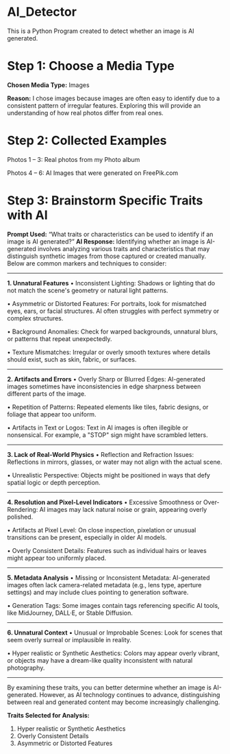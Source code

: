 # AI_Detector
This is a Python Program created to detect whether an image is AI generated. 

# Step 1: Choose a Media Type
**Chosen Media Type:** Images

**Reason:** I chose images because images are often easy to identify due to a consistent pattern of irregular features. Exploring this will provide an understanding of how real photos differ from real ones. 

# Step 2: Collected Examples
Photos 1 – 3: Real photos from my Photo album

Photos 4 – 6: AI Images that were generated on FreePik.com

# Step 3: Brainstorm Specific Traits with AI
**Prompt Used:**
“What traits or characteristics can be used to identify if an image is AI generated?”
**AI Response:**
Identifying whether an image is AI-generated involves analyzing various traits and characteristics that may distinguish synthetic images from those captured or created manually. Below are common markers and techniques to consider:
________________________________________
**1. Unnatural Features**
•	Inconsistent Lighting: Shadows or lighting that do not match the scene's geometry or natural light patterns.

•	Asymmetric or Distorted Features: For portraits, look for mismatched eyes, ears, or facial structures. AI often struggles with perfect symmetry or complex structures.

•	Background Anomalies: Check for warped backgrounds, unnatural blurs, or patterns that repeat unexpectedly.

•	Texture Mismatches: Irregular or overly smooth textures where details should exist, such as skin, fabric, or surfaces.
________________________________________
**2. Artifacts and Errors**
•	Overly Sharp or Blurred Edges: AI-generated images sometimes have inconsistencies in edge sharpness between different parts of the image.

•	Repetition of Patterns: Repeated elements like tiles, fabric designs, or foliage that appear too uniform.

•	Artifacts in Text or Logos: Text in AI images is often illegible or nonsensical. For example, a "STOP" sign might have scrambled letters.
________________________________________
**3. Lack of Real-World Physics**
•	Reflection and Refraction Issues: Reflections in mirrors, glasses, or water may not align with the actual scene.

•	Unrealistic Perspective: Objects might be positioned in ways that defy spatial logic or depth perception.
________________________________________
**4. Resolution and Pixel-Level Indicators**
•	Excessive Smoothness or Over-Rendering: AI images may lack natural noise or grain, appearing overly polished.

•	Artifacts at Pixel Level: On close inspection, pixelation or unusual transitions can be present, especially in older AI models.

•	Overly Consistent Details: Features such as individual hairs or leaves might appear too uniformly placed.
________________________________________
**5. Metadata Analysis**
•	Missing or Inconsistent Metadata: AI-generated images often lack camera-related metadata (e.g., lens type, aperture settings) and may include clues pointing to generation software.

•	Generation Tags: Some images contain tags referencing specific AI tools, like MidJourney, DALL·E, or Stable Diffusion.
________________________________________
**6. Unnatural Context**
•	Unusual or Improbable Scenes: Look for scenes that seem overly surreal or implausible in reality.

•	Hyper realistic or Synthetic Aesthetics: Colors may appear overly vibrant, or objects may have a dream-like quality inconsistent with natural photography.
________________________________________
By examining these traits, you can better determine whether an image is AI-generated. However, as AI technology continues to advance, distinguishing between real and generated content may become increasingly challenging.

**Traits Selected for Analysis:**
1.	 Hyper realistic or Synthetic Aesthetics 
2.	Overly Consistent Details 
3.	Asymmetric or Distorted Features
